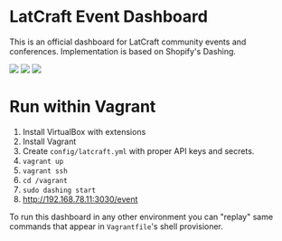 LatCraft Event Dashboard
==========================

This is an official dashboard for LatCraft community events and conferences. Implementation is based on Shopify's Dashing.

<img src="https://raw.githubusercontent.com/latcraft/dashboard/master/assets/images/preview.png" />

<img src="https://raw.githubusercontent.com/latcraft/dashboard/master/assets/images/preview_aws.png" />

<img src="https://raw.githubusercontent.com/latcraft/dashboard/master/assets/images/preview_devternity.png" />

Run within Vagrant
===========================

1. Install VirtualBox with extensions
2. Install Vagrant
3. Create `config/latcraft.yml` with proper API keys and secrets.
4. `vagrant up`
5. `vagrant ssh`
6. `cd /vagrant`
7. `sudo dashing start`
8. <http://192.168.78.11:3030/event>

To run this dashboard in any other environment you can "replay" same commands that appear in `Vagrantfile`'s shell provisioner.
